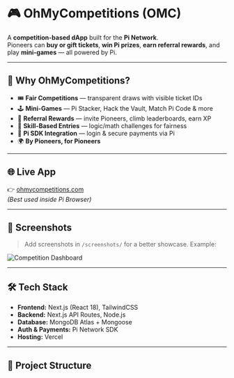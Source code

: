 # 🎮 OhMyCompetitions (OMC)

A **competition-based dApp** built for the **Pi Network**.  
Pioneers can **buy or gift tickets**, **win Pi prizes**, **earn referral rewards**, and play **mini-games** — all powered by Pi.

---

## 🚀 Why OhMyCompetitions?
- 🎟 **Fair Competitions** — transparent draws with visible ticket IDs  
- 🕹 **Mini-Games** — Pi Stacker, Hack the Vault, Match Pi Code & more  
- 👥 **Referral Rewards** — invite Pioneers, climb leaderboards, earn XP  
- 💎 **Skill-Based Entries** — logic/math challenges for fairness  
- 🔐 **Pi SDK Integration** — login & secure payments via Pi  
- 🌍 **By Pioneers, for Pioneers**  

---

## 🌐 Live App
👉 [ohmycompetitions.com](https://www.ohmycompetitions.com)  
*(Best used inside Pi Browser)*

---

## 📸 Screenshots
> Add screenshots in `/screenshots/` for a better showcase. Example:

![Competition Dashboard](./screenshots/dashboard.png)


---

## 🛠️ Tech Stack
- **Frontend:** Next.js (React 18), TailwindCSS  
- **Backend:** Next.js API Routes, Node.js  
- **Database:** MongoDB Atlas + Mongoose  
- **Auth & Payments:** Pi Network SDK  
- **Hosting:** Vercel  

---

## 📂 Project Structure
